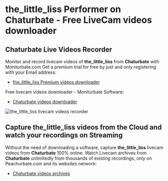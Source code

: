 # the_little_liss Performer on Chaturbate - Free LiveCam videos downloader

## Chaturbate Live Videos Recorder

Monitor and record livecam videos of **the_little_liss** from **Chaturbate** with Moniturbate.com
Get a premium trial for free by just and only registering with your Email address:
* [the_little_liss Premium videos downloader](https://moniturbate.com/request-demo-licence-key.html)

Free livecam videos downloader - Moniturbate Software:
* [Chaturbate videos downloader](https://moniturbate.com/moniturbate-download-software.html)

![the_little_liss livecam videos recorder](https://peachurnet.com/templates/moniturbate-software.png)


## Capture the_little_liss videos from the Cloud and watch your recordings on Streaming

Without the need of downloading a software, capture **the_little_liss** livecam videos from **Chaturbate** 100% online.
Watch Livecam archives from **Chaturbate** unlimitedly from thousands of existing recordings, only on Peachurbate.com and its websites network:
* [Chaturbate videos archives](https://peachurnet.com/)